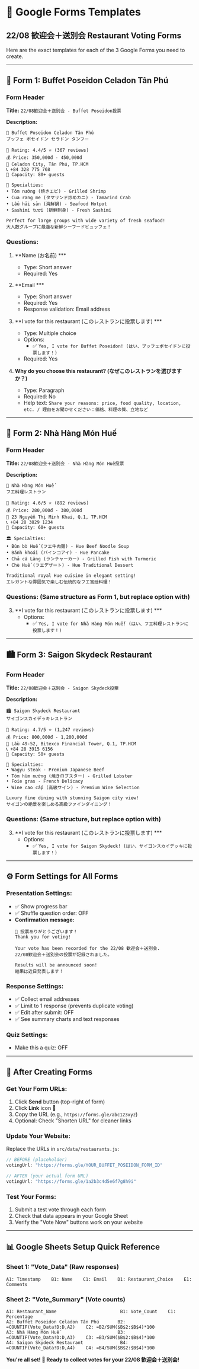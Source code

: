 # 📝 Google Forms Templates
## 22/08 歓迎会＋送別会 Restaurant Voting Forms

Here are the exact templates for each of the 3 Google Forms you need to create.

---

## 🍤 Form 1: Buffet Poseidon Celadon Tân Phú

### Form Header
**Title:** `22/08歓迎会＋送別会 - Buffet Poseidon投票`

**Description:**
```
🍤 Buffet Poseidon Celadon Tân Phú
ブッフェ ポセイドン セラドン タンフー

🌟 Rating: 4.4/5 ⭐ (367 reviews)
💰 Price: 350,000đ - 450,000đ  
📍 Celadon City, Tân Phú, TP.HCM
📞 +84 328 775 768
👥 Capacity: 80+ guests

🦐 Specialties:
• Tôm nướng (焼きエビ) - Grilled Shrimp
• Cua rang me (タマリンド炒めカニ) - Tamarind Crab  
• Lẩu hải sản (海鮮鍋) - Seafood Hotpot
• Sashimi tươi (新鮮刺身) - Fresh Sashimi

Perfect for large groups with wide variety of fresh seafood!
大人数グループに最適な新鮮シーフードビュッフェ！
```

### Questions:
1. **Name (お名前) *** 
   - Type: Short answer
   - Required: Yes

2. **Email *** 
   - Type: Short answer
   - Required: Yes
   - Response validation: Email address

3. **I vote for this restaurant (このレストランに投票します) ***
   - Type: Multiple choice
   - Options: 
     - ✅ `Yes, I vote for Buffet Poseidon! (はい、ブッフェポセイドンに投票します！)`
   - Required: Yes

4. **Why do you choose this restaurant? (なぜこのレストランを選びますか？)**
   - Type: Paragraph
   - Required: No
   - Help text: `Share your reasons: price, food quality, location, etc. / 理由をお聞かせください：価格、料理の質、立地など`

---

## 🍜 Form 2: Nhà Hàng Món Huế

### Form Header  
**Title:** `22/08歓迎会＋送別会 - Nhà Hàng Món Huế投票`

**Description:**
```
🍜 Nhà Hàng Món Huế  
フエ料理レストラン

🌟 Rating: 4.6/5 ⭐ (892 reviews)
💰 Price: 280,000đ - 380,000đ
📍 23 Nguyễn Thị Minh Khai, Q.1, TP.HCM  
📞 +84 28 3829 1234
👥 Capacity: 60+ guests

🏛️ Specialties:
• Bún bò Huế (フエ牛肉麺) - Hue Beef Noodle Soup
• Bánh khoái (バインコアイ) - Hue Pancake
• Chả cá Lăng (ランチャーカー) - Grilled Fish with Turmeric
• Chè Huế (フエデザート) - Hue Traditional Dessert

Traditional royal Hue cuisine in elegant setting!
エレガントな雰囲気で楽しむ伝統的なフエ宮廷料理！
```

### Questions: (Same structure as Form 1, but replace option with)
3. **I vote for this restaurant (このレストランに投票します) ***
   - Options: 
     - ✅ `Yes, I vote for Nhà Hàng Món Huế! (はい、フエ料理レストランに投票します！)`

---

## 🏙️ Form 3: Saigon Skydeck Restaurant

### Form Header
**Title:** `22/08歓迎会＋送別会 - Saigon Skydeck投票`

**Description:**
```
🏙️ Saigon Skydeck Restaurant
サイゴンスカイデッキレストラン

🌟 Rating: 4.7/5 ⭐ (1,247 reviews)  
💰 Price: 800,000đ - 1,200,000đ
📍 Lầu 49-52, Bitexco Financial Tower, Q.1, TP.HCM
📞 +84 28 3915 6156
👥 Capacity: 50+ guests

🥩 Specialties:
• Wagyu steak - Premium Japanese Beef
• Tôm hùm nướng (焼きロブスター) - Grilled Lobster  
• Foie gras - French Delicacy
• Wine cao cấp (高級ワイン) - Premium Wine Selection

Luxury fine dining with stunning Saigon city view!
サイゴンの絶景を楽しめる高級ファインダイニング！
```

### Questions: (Same structure, but replace option with)
3. **I vote for this restaurant (このレストランに投票します) ***
   - Options:
     - ✅ `Yes, I vote for Saigon Skydeck! (はい、サイゴンスカイデッキに投票します！)`

---

## ⚙️ Form Settings for All Forms

### Presentation Settings:
- ✅ Show progress bar
- ✅ Shuffle question order: OFF
- **Confirmation message:** 
  ```
  🎉 投票ありがとうございます！
  Thank you for voting!
  
  Your vote has been recorded for the 22/08 歓迎会＋送別会.
  22/08歓迎会＋送別会の投票が記録されました。
  
  Results will be announced soon!
  結果は近日発表します！
  ```

### Response Settings:
- ✅ Collect email addresses
- ✅ Limit to 1 response (prevents duplicate voting)
- ✅ Edit after submit: OFF
- ✅ See summary charts and text responses

### Quiz Settings:
- Make this a quiz: OFF

---

## 🔗 After Creating Forms

### Get Your Form URLs:
1. Click **Send** button (top-right of form)
2. Click **Link** icon 📎
3. Copy the URL (e.g., `https://forms.gle/abc123xyz`)
4. Optional: Check "Shorten URL" for cleaner links

### Update Your Website:
Replace the URLs in `src/data/restaurants.js`:

```javascript
// BEFORE (placeholder)
votingUrl: "https://forms.gle/YOUR_BUFFET_POSEIDON_FORM_ID"

// AFTER (your actual form URL)  
votingUrl: "https://forms.gle/1a2b3c4d5e6f7g8h9i"
```

### Test Your Forms:
1. Submit a test vote through each form
2. Check that data appears in your Google Sheet
3. Verify the "Vote Now" buttons work on your website

---

## 📊 Google Sheets Setup Quick Reference

### Sheet 1: "Vote_Data" (Raw responses)
```
A1: Timestamp    B1: Name    C1: Email    D1: Restaurant_Choice    E1: Comments
```

### Sheet 2: "Vote_Summary" (Vote counts)
```
A1: Restaurant_Name                        B1: Vote_Count    C1: Percentage
A2: Buffet Poseidon Celadon Tân Phú       B2: =COUNTIF(Vote_Data!D:D,A2)    C2: =B2/SUM($B$2:$B$4)*100
A3: Nhà Hàng Món Huế                      B3: =COUNTIF(Vote_Data!D:D,A3)    C3: =B3/SUM($B$2:$B$4)*100  
A4: Saigon Skydeck Restaurant              B4: =COUNTIF(Vote_Data!D:D,A4)    C4: =B4/SUM($B$2:$B$4)*100
```

**You're all set! 🚀 Ready to collect votes for your 22/08 歓迎会＋送別会!**
